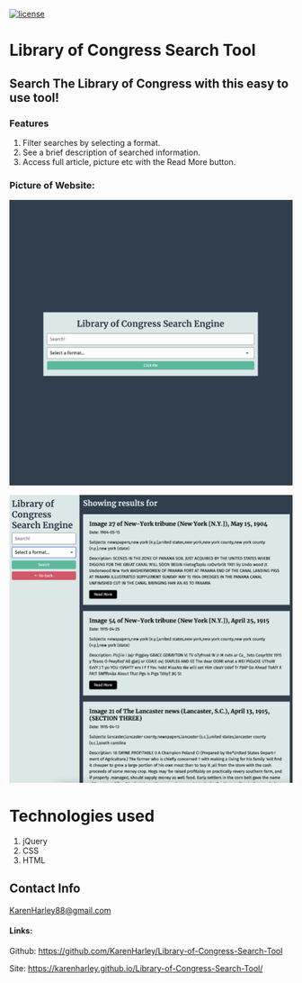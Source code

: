 [![license](https://img.shields.io/github/license/DAVFoundation/captain-n3m0.svg?style=flat-square)](https://github.com/DAVFoundation/captain-n3m0/blob/master/LICENSE)

# Library of Congress Search Tool

## Search The Library of Congress with this easy to use tool! 

### Features

1. Filter searches by selecting a format.
2. See a brief description of searched information.
3. Access full article, picture etc with the Read More button.

### Picture of Website:

![The home page shows a search bar with the ability to select a format from a dropdown menu.](./pics/pic1.png)

![The search results page displays results from a search conducted in the form on the left side of the page.](./pics/pic2.png)

# Technologies used

1. jQuery
2. CSS
3. HTML

## Contact Info 

KarenHarley88@gmail.com
#### Links:

Github:
https://github.com/KarenHarley/Library-of-Congress-Search-Tool

Site:
https://karenharley.github.io/Library-of-Congress-Search-Tool/
